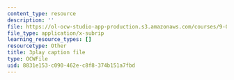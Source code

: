 ```yaml
---
content_type: resource
description: ''
file: https://ol-ocw-studio-app-production.s3.amazonaws.com/courses/9-00sc-introduction-to-psychology-fall-2011/8831e153c090462ec8f8374b151a7fbd_SFPPw6sDHEI.srt
file_type: application/x-subrip
learning_resource_types: []
resourcetype: Other
title: 3play caption file
type: OCWFile
uid: 8831e153-c090-462e-c8f8-374b151a7fbd
---
```

